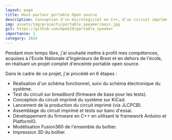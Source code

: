 ```yaml
---
layout: page
title: Haut-parleur portable Open source
description: Conception d'un micrologiciel en C++, d'un circuit imprimé et d'un boîtier
img: assets/img/projects/portable_speaker/main.jpg
git: https://github.com/mpek29/portable_speaker
importance: 1
category: 2024
---
```


Pendant mon temps libre, j'ai souhaité mettre à profit mes compétences, acquises à l'Ecole Nationale d'Ingénieurs de Brest et en dehors de l'école, en réalisant un projet complet d'enceinte portable open source.

Dans le cadre de ce projet, j'ai procédé en 6 étapes :
- Réalisation d'un schéma fonctionnel, suivi du schéma électronique du système.
- Test du circuit sur breadbord (firmware de base pour les tests).
- Conception du circuit imprimé du système sur KiCad.
- Lancement de la production du circuit imprimé (via JLCPCB).
- Assemblage du circuit imprimé et tests sur banc d'essai.
- Développement du firmware en C++ en utilisant le framework Arduino et PlatformIO.
- Modélisation Fusion360 de l'ensemble du boîtier.
- Impression 3D du boîtier.
